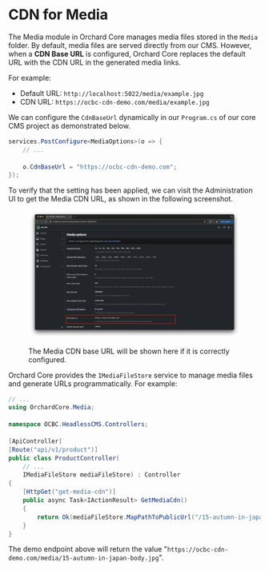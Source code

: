 # CDN for Media

The Media module in Orchard Core manages media files stored in the `Media` folder. By default, media files are served directly from our CMS. However, when a **CDN Base URL** is configured, Orchard Core replaces the default URL with the CDN URL in the generated media links.

For example:

* Default URL: `http://localhost:5022/media/example.jpg`
* CDN URL: `https://ocbc-cdn-demo.com/media/example.jpg`

We can configure the `CdnBaseUrl` dynamically in our `Program.cs` of our core CMS project as demonstrated below.

```csharp
services.PostConfigure<MediaOptions>(o => {
    // ...
    
    o.CdnBaseUrl = "https://ocbc-cdn-demo.com";
});
```

To verify that the setting has been applied, we can visit the Administration UI to get the Media CDN URL, as shown in the following screenshot.

<figure><img src="../.gitbook/assets/image.png" alt=""><figcaption><p>The Media CDN base URL will be shown here if it is correctly configured.</p></figcaption></figure>

Orchard Core provides the `IMediaFileStore` service to manage media files and generate URLs programmatically. For example:

```csharp
// ...
using OrchardCore.Media;

namespace OCBC.HeadlessCMS.Controllers;

[ApiController]
[Route("api/v1/product")]
public class ProductController(
    // ...
    IMediaFileStore mediaFileStore) : Controller
{
    [HttpGet("get-media-cdn")]
    public async Task<IActionResult> GetMediaCdn()
    {
        return Ok(mediaFileStore.MapPathToPublicUrl("/15-autumn-in-japan-body.jpg"));
    }
}
```

The demo endpoint above will return the value "`https://ocbc-cdn-demo.com/media/15-autumn-in-japan-body.jpg`".
